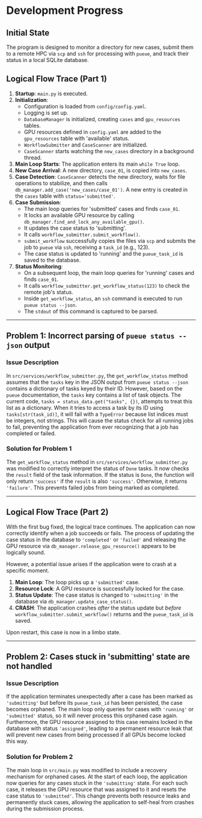 # Development Progress

## Initial State

The program is designed to monitor a directory for new cases, submit them to a remote HPC via `scp` and `ssh` for processing with `pueue`, and track their status in a local SQLite database.

## Logical Flow Trace (Part 1)

1.  **Startup**: `main.py` is executed.
2.  **Initialization**:
    - Configuration is loaded from `config/config.yaml`.
    - Logging is set up.
    - `DatabaseManager` is initialized, creating `cases` and `gpu_resources` tables.
    - GPU resources defined in `config.yaml` are added to the `gpu_resources` table with 'available' status.
    - `WorkflowSubmitter` and `CaseScanner` are initialized.
    - `CaseScanner` starts watching the `new_cases` directory in a background thread.
3.  **Main Loop Starts**: The application enters its main `while True` loop.
4.  **New Case Arrival**: A new directory, `case_01`, is copied into `new_cases`.
5.  **Case Detection**: `CaseScanner` detects the new directory, waits for file operations to stabilize, and then calls `db_manager.add_case('new_cases/case_01')`. A new entry is created in the `cases` table with `status='submitted'`.
6.  **Case Submission**:
    - The main loop queries for 'submitted' cases and finds `case_01`.
    - It locks an available GPU resource by calling `db_manager.find_and_lock_any_available_gpu()`.
    - It updates the case status to 'submitting'.
    - It calls `workflow_submitter.submit_workflow()`.
    - `submit_workflow` successfully copies the files via `scp` and submits the job to `pueue` via `ssh`, receiving a `task_id` (e.g., 123).
    - The case status is updated to 'running' and the `pueue_task_id` is saved to the database.
7.  **Status Monitoring**:
    - On a subsequent loop, the main loop queries for 'running' cases and finds `case_01`.
    - It calls `workflow_submitter.get_workflow_status(123)` to check the remote job's status.
    - Inside `get_workflow_status`, an `ssh` command is executed to run `pueue status --json`.
    - The `stdout` of this command is captured to be parsed.

---

## Problem 1: Incorrect parsing of `pueue status --json` output

### Issue Description

In `src/services/workflow_submitter.py`, the `get_workflow_status` method assumes that the `tasks` key in the JSON output from `pueue status --json` contains a dictionary of tasks keyed by their ID. However, based on the `pueue` documentation, the `tasks` key contains a *list* of task objects. The current code, `tasks = status_data.get("tasks", {})`, attempts to treat this list as a dictionary. When it tries to access a task by its ID using `tasks[str(task_id)]`, it will fail with a `TypeError` because list indices must be integers, not strings. This will cause the status check for all running jobs to fail, preventing the application from ever recognizing that a job has completed or failed.

### Solution for Problem 1

The `get_workflow_status` method in `src/services/workflow_submitter.py` was modified to correctly interpret the status of `Done` tasks. It now checks the `result` field of the task information. If the status is `Done`, the function will only return `'success'` if the `result` is also `'success'`. Otherwise, it returns `'failure'`. This prevents failed jobs from being marked as completed.

---

## Logical Flow Trace (Part 2)

With the first bug fixed, the logical trace continues. The application can now correctly identify when a job succeeds or fails. The process of updating the case status in the database to `'completed'` or `'failed'` and releasing the GPU resource via `db_manager.release_gpu_resource()` appears to be logically sound.

However, a potential issue arises if the application were to crash at a specific moment.

1.  **Main Loop**: The loop picks up a `'submitted'` case.
2.  **Resource Lock**: A GPU resource is successfully locked for the case.
3.  **Status Update**: The case status is changed to `'submitting'` in the database via `db_manager.update_case_status()`.
4.  **CRASH**: The application crashes *after* the status update but *before* `workflow_submitter.submit_workflow()` returns and the `pueue_task_id` is saved.

Upon restart, this case is now in a limbo state.

---

## Problem 2: Cases stuck in 'submitting' state are not handled

### Issue Description

If the application terminates unexpectedly after a case has been marked as `'submitting'` but before its `pueue_task_id` has been persisted, the case becomes orphaned. The main loop only queries for cases with `'running'` or `'submitted'` status, so it will never process this orphaned case again. Furthermore, the GPU resource assigned to this case remains locked in the database with status `'assigned'`, leading to a permanent resource leak that will prevent new cases from being processed if all GPUs become locked this way.

### Solution for Problem 2

The main loop in `src/main.py` was modified to include a recovery mechanism for orphaned cases. At the start of each loop, the application now queries for any cases stuck in the `'submitting'` state. For each such case, it releases the GPU resource that was assigned to it and resets the case status to `'submitted'`. This change prevents both resource leaks and permanently stuck cases, allowing the application to self-heal from crashes during the submission process.
